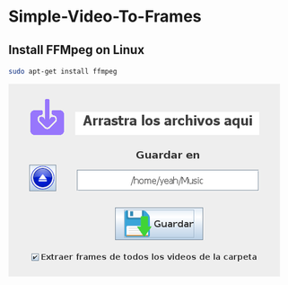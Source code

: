 # Simple-Video-To-Frames

## Install FFMpeg on Linux

~~~bash
sudo apt-get install ffmpeg
~~~

![Preview](preview.png)
